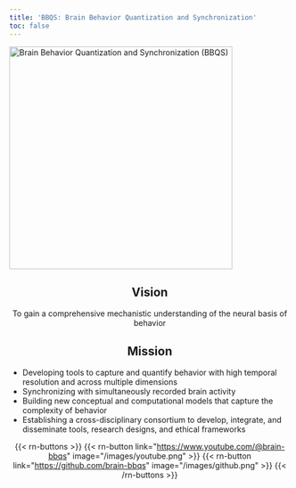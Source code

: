```yaml
---
title: 'BBQS: Brain Behavior Quantization and Synchronization'
toc: false
---
```


<style>
    h2, p { text-align: center; }
</style>

<img src="images/bbqs-image.gif" alt="Brain Behavior Quantization and Synchronization (BBQS)" width="400"/>

## Vision

To gain a comprehensive mechanistic understanding of the neural basis of behavior

## Mission

- Developing tools to capture and quantify behavior with high temporal resolution and across multiple dimensions
- Synchronizing with simultaneously recorded brain activity
- Building new conceptual and computational models that capture the complexity of behavior
- Establishing a cross-disciplinary consortium to develop, integrate, and disseminate tools, research designs, and ethical frameworks

{{< rn-buttons >}}
    {{< rn-button 
        link="https://www.youtube.com/@brain-bbqs" 
        image="/images/youtube.png" 
    >}}
    {{< rn-button 
    link="https://github.com/brain-bbqs" 
    image="/images/github.png" 
    >}}
{{< /rn-buttons >}}
